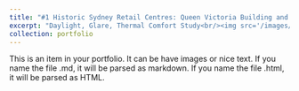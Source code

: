 ```yaml
---
title: "#1 Historic Sydney Retail Centres: Queen Victoria Building and the Strand"
excerpt: "Daylight, Glare, Thermal Comfort Study<br/><img src='/images/QVB.png'><br/><img src='/images/Strand.png'>"
collection: portfolio
---
```


This is an item in your portfolio. It can be have images or nice text. If you name the file .md, it will be parsed as markdown. If you name the file .html, it will be parsed as HTML. 
